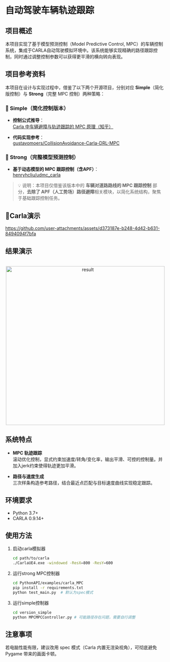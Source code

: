 # 自动驾驶车辆轨迹跟踪

## 项目概述
本项目实现了基于模型预测控制（Model Predictive Control, MPC）的车辆控制系统，集成于CARLA自动驾驶模拟环境中。该系统能够实现精确的路径跟踪控制，同时通过调整控制参数可以获得更平滑的横向转向表现。

## 项目参考资料

本项目在设计与实现过程中，借鉴了以下两个开源项目，分别对应 **Simple**（简化版控制）与 **Strong**（完整 MPC 控制）两种策略：

### 🔹 Simple（简化控制版本）

- **控制公式推导**：  
  [Carla 中车辆避障与轨迹跟踪的 MPC 原理（知乎）](https://zhuanlan.zhihu.com/p/525523586)

- **代码实现参考**：  
  [gustavomoers/CollisionAvoidance-Carla-DRL-MPC](https://github.com/gustavomoers/CollisionAvoidance-Carla-DRL-MPC)

### 🔹 Strong（完整模型预测控制）

-  **基于动态模型的 MPC 跟踪控制（含APF）**：  
  [henryhcliu/udmc_carla](https://github.com/henryhcliu/udmc_carla.git)

> 💡 说明：本项目仅借鉴该版本中的 **车辆对道路路线的 MPC 跟踪控制** 部分，**去除了 APF（人工势场）路径避障**相关模块，以简化系统结构，聚焦于基础跟踪控制任务。

## 🌲Carla演示

https://github.com/user-attachments/assets/d373187e-b248-4d42-b631-8494094f7bfa

## 结果演示
<p align="center">
  <img src="fig/strong_control_result.png" alt="result" width="500">
</p>

## 系统特点

- **MPC 轨迹跟踪**  
  滚动优化控制，显式约束加速度/转角/变化率，输出平滑、可控的控制量。并加入jerk约束使得轨迹更加平滑。

- **路径与速度生成**  
  三次样条构造参考路径，结合最近点匹配与目标速度曲线实现稳定跟踪。

## 环境要求
- Python 3.7+
- CARLA 0.9.14+

## 使用方法
1. 启动carla模拟器
   ```bash
   cd path/to/carla
   ./CarlaUE4.exe -windowed -ResX=800 -ResY=600
   ```
2. 运行strong MPC控制器
   ```bash
   cd PythonAPI/examples/carla_MPC
   pip install -r requirements.txt
   python test_main.py  # 默认为spec模式
   ```
3. 运行simple控制器
   ```bash
   cd version_simple
   python MPCMPCController.py # 可能路径存在问题，需要自行调整
   ```

## 注意事项
若电脑性能有限，建议改用 spec 模式（Carla 内置无渲染视角），可彻底避免 Pygame 带来的画面卡顿。
